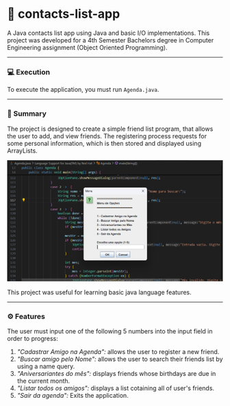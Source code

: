 # 📓 contacts-list-app
A Java contacts list app using Java and basic I/O implementations. This project was developed for a 4th Semester Bachelors degree in Computer Engineering assignment (Object Oriented Programming).

---

### 💻 Execution
To execute the application, you must run `Agenda.java`.

---

### 📝 Summary


The project is designed to create a simple friend list program, that allows the user to add, and view friends. The registering process requests for some personal information, which is then stored and displayed using ArrayLists. 

![Example](images/example.png)

This project was useful for learning basic java language features.

---

### ⚙️ Features

The user must input one of the following 5 numbers into the input field in order to progress:

1. *"Cadastrar Amigo na Agenda":* allows the user to register a new friend.
2. *"Buscar amigo pelo Nome":* allows the user to search their friends list by using a name query.
3. *"Aniversariantes do mês":* displays friends whose birthdays are due in the current month.
4. *"Listar todos os amigos":* displays a list cotaining all of user's friends.
5. *"Sair da agenda":* Exits the application.
